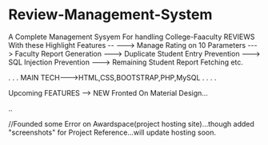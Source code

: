 # Review-Management-System
A Complete Management Sysyem For handling College-Faaculty REVIEWS With these Highlight Features  --
---> Manage Rating on 10 Parameters
---> Faculty Report Generation
---> Duplicate Student Entry Prevention
---> SQL Injection Prevention
---> Remaining Student Report Fetching etc.


.
.
.
MAIN TECH--->HTML,CSS,BOOTSTRAP,PHP,MySQL 
.
.
.
.

Upcoming FEATURES -->
        NEW Fronted On Material Design...

..

//Founded some Error on Awardspace(project hosting site)...though added "screenshots" for Project Reference...will update hosting soon. 
